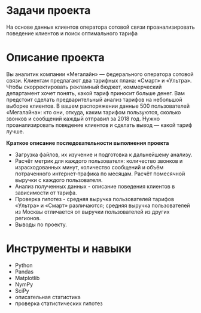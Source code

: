 # Задачи проекта
На основе данных клиентов оператора сотовой связи проанализировать поведение клиентов и поиск оптимального тарифа
# Описание проекта
Вы аналитик компании «Мегалайн» — федерального оператора сотовой связи. Клиентам предлагают два тарифных плана: «Смарт» и «Ультра». Чтобы скорректировать рекламный бюджет, коммерческий департамент хочет понять, какой тариф приносит больше денег. Вам предстоит сделать предварительный анализ тарифов на небольшой выборке клиентов. В вашем распоряжении данные 500 пользователей «Мегалайна»: кто они, откуда, каким тарифом пользуются, сколько звонков и сообщений каждый отправил за 2018 год. Нужно проанализировать поведение клиентов и сделать вывод — какой тариф лучше.

**Краткое описание последовательности выполнения проекта**

* Загрузка файлов, их изучение и подготовка к дальнейшему анализу.
* Расчёт метрик для каждого пользователя: количество звонков и израсходованных минут, количество сообщений и объём потраченного интернет-трафика по месяцам. Расчёт помесячной выручки с каждого пользователя.
* Анализ полученных данных - описание поведения клиентов в зависимости от тарифа.
* Проверка гипотез - средняя выручка пользователей тарифов «Ультра» и «Смарт» различаются; средняя выручка пользователей из Москвы отличается от выручки пользователей из других регионов.
* Выводы по проекту.

# Инструменты и навыки
- Python
- Pandas
- Matplotlib
- NymPy
- SciPy
- описательная статистика
- проверка статистических гипотез
